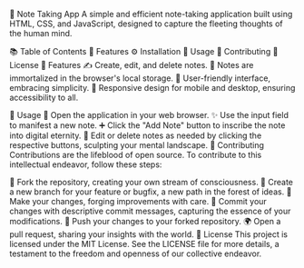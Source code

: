 📝 Note Taking App
A simple and efficient note-taking application built using HTML, CSS, and JavaScript, designed to capture the fleeting thoughts of the human mind.

📚 Table of Contents
🌟 Features
⚙️ Installation
🚀 Usage
🤝 Contributing
📜 License
🌟 Features
✍️ Create, edit, and delete notes.
💾 Notes are immortalized in the browser's local storage.
🌈 User-friendly interface, embracing simplicity.
📱 Responsive design for mobile and desktop, ensuring accessibility to all.

🚀 Usage
🌠 Open the application in your web browser.
✨ Use the input field to manifest a new note.
➕ Click the "Add Note" button to inscribe the note into digital eternity.
🔄 Edit or delete notes as needed by clicking the respective buttons, sculpting your mental landscape.
🤝 Contributing
Contributions are the lifeblood of open source. To contribute to this intellectual endeavor, follow these steps:

🍴 Fork the repository, creating your own stream of consciousness.
🌿 Create a new branch for your feature or bugfix, a new path in the forest of ideas.
🔨 Make your changes, forging improvements with care.
📜 Commit your changes with descriptive commit messages, capturing the essence of your modifications.
🚢 Push your changes to your forked repository.
🌍 Open a pull request, sharing your insights with the world.
📜 License
This project is licensed under the MIT License. See the LICENSE file for more details, a testament to the freedom and openness of our collective endeavor.
